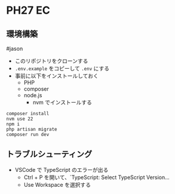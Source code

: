 # PH27 EC

## 環境構築

#jason

- このリポジトリをクローンする
- `.env.example` をコピーして `.env` にする
- 事前に以下をインストールしておく
    - PHP
    - composer
    - node.js
        - nvm でインストールする

```
composer install
nvm use 22
npm i
php artisan migrate
composer run dev
```

## トラブルシューティング

- VSCode で TypeScript のエラーが出る
    - Ctrl + P を開いて、`TypeScript: Select TypeScript Version...
    - Use Workspace を選択する
